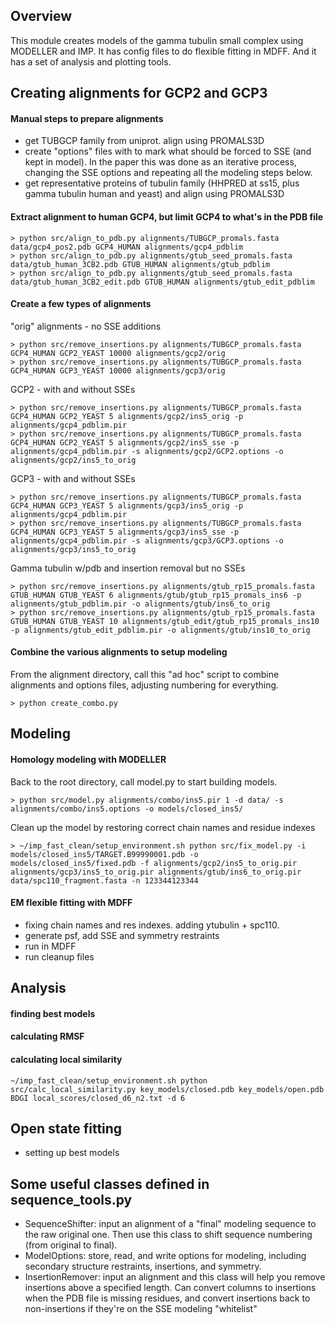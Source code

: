 ## Overview
This module creates models of the gamma tubulin small complex using MODELLER and IMP. It has config files to do flexible fitting in MDFF. And it has a set of analysis and plotting tools.

## Creating alignments for GCP2 and GCP3
#### Manual steps to prepare alignments
- get TUBGCP family from uniprot. align using PROMALS3D
- create "options" files with to mark what should be forced to SSE (and kept in model). In the paper this was done as an iterative process, changing the SSE options and repeating all the modeling steps below.
- get representative proteins of tubulin family (HHPRED at ss15, plus gamma tubulin human and yeast) and align using PROMALS3D

#### Extract alignment to human GCP4, but limit GCP4 to what's in the PDB file
```
> python src/align_to_pdb.py alignments/TUBGCP_promals.fasta data/gcp4_pos2.pdb GCP4_HUMAN alignments/gcp4_pdblim
> python src/align_to_pdb.py alignments/gtub_seed_promals.fasta data/gtub_human_3CB2.pdb GTUB_HUMAN alignments/gtub_pdblim
> python src/align_to_pdb.py alignments/gtub_seed_promals.fasta data/gtub_human_3CB2_edit.pdb GTUB_HUMAN alignments/gtub_edit_pdblim
```

#### Create a few types of alignments
"orig" alignments - no SSE additions
```
> python src/remove_insertions.py alignments/TUBGCP_promals.fasta GCP4_HUMAN GCP2_YEAST 10000 alignments/gcp2/orig
> python src/remove_insertions.py alignments/TUBGCP_promals.fasta GCP4_HUMAN GCP3_YEAST 10000 alignments/gcp3/orig
```

GCP2 - with and without SSEs
```
> python src/remove_insertions.py alignments/TUBGCP_promals.fasta GCP4_HUMAN GCP2_YEAST 5 alignments/gcp2/ins5_orig -p alignments/gcp4_pdblim.pir
> python src/remove_insertions.py alignments/TUBGCP_promals.fasta GCP4_HUMAN GCP2_YEAST 5 alignments/gcp2/ins5_sse -p alignments/gcp4_pdblim.pir -s alignments/gcp2/GCP2.options -o alignments/gcp2/ins5_to_orig

```
GCP3 - with and without SSEs
```
> python src/remove_insertions.py alignments/TUBGCP_promals.fasta GCP4_HUMAN GCP3_YEAST 5 alignments/gcp3/ins5_orig -p alignments/gcp4_pdblim.pir
> python src/remove_insertions.py alignments/TUBGCP_promals.fasta GCP4_HUMAN GCP3_YEAST 5 alignments/gcp3/ins5_sse -p alignments/gcp4_pdblim.pir -s alignments/gcp3/GCP3.options -o alignments/gcp3/ins5_to_orig

```

Gamma tubulin w/pdb and insertion removal but no SSEs
```
> python src/remove_insertions.py alignments/gtub_rp15_promals.fasta GTUB_HUMAN GTUB_YEAST 6 alignments/gtub/gtub_rp15_promals_ins6 -p alignments/gtub_pdblim.pir -o alignments/gtub/ins6_to_orig
> python src/remove_insertions.py alignments/gtub_rp15_promals.fasta GTUB_HUMAN GTUB_YEAST 10 alignments/gtub_edit/gtub_rp15_promals_ins10 -p alignments/gtub_edit_pdblim.pir -o alignments/gtub/ins10_to_orig
```

#### Combine the various alignments to setup modeling
From the alignment directory, call this "ad hoc" script to combine alignments and options files, adjusting numbering for everything.
```
> python create_combo.py
```

## Modeling
#### Homology modeling with MODELLER
Back to the root directory, call model.py to start building models.
```
> python src/model.py alignments/combo/ins5.pir 1 -d data/ -s alignments/combo/ins5.options -o models/closed_ins5/
```
Clean up the model by restoring correct chain names and residue indexes
```
> ~/imp_fast_clean/setup_environment.sh python src/fix_model.py -i models/closed_ins5/TARGET.B99990001.pdb -o models/closed_ins5/fixed.pdb -f alignments/gcp2/ins5_to_orig.pir alignments/gcp3/ins5_to_orig.pir alignments/gtub/ins6_to_orig.pir data/spc110_fragment.fasta -n 123344123344
```

#### EM flexible fitting with MDFF
- fixing chain names and res indexes. adding ytubulin + spc110.
- generate psf, add SSE and symmetry restraints
- run in MDFF
- run cleanup files

## Analysis
#### finding best models
#### calculating RMSF
#### calculating local similarity
```
~/imp_fast_clean/setup_environment.sh python src/calc_local_similarity.py key_models/closed.pdb key_models/open.pdb BDGI local_scores/closed_d6_n2.txt -d 6

```
## Open state fitting
- setting up best models


## Some useful classes defined in sequence_tools.py
- SequenceShifter: input an alignment of a "final" modeling sequence to the raw original one. Then use this class to shift sequence numbering (from original to final).
- ModelOptions: store, read, and write options for modeling, including secondary structure restraints, insertions, and symmetry.
- InsertionRemover: input an alignment and this class will help you remove insertions above a specified length. Can convert columns to insertions when the PDB file is missing residues, and convert insertions back to non-insertions if they're on the SSE modeling "whitelist"